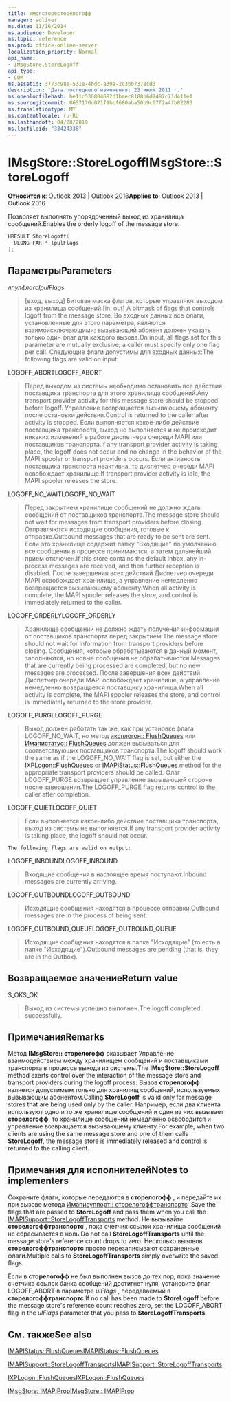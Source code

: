 ```yaml
---
title: имсгсторесторелогофф
manager: soliver
ms.date: 11/16/2014
ms.audience: Developer
ms.topic: reference
ms.prod: office-online-server
localization_priority: Normal
api_name:
- IMsgStore.StoreLogoff
api_type:
- COM
ms.assetid: 3773c98e-531e-4bdc-a39a-2c3bb7378cd3
description: 'Дата последнего изменения: 23 июля 2011 г.'
ms.openlocfilehash: be11c536804682d1baec8188b6d7487c71d411e1
ms.sourcegitcommit: 8657170d071f9bcf680aba50b9c07f2a4fb82283
ms.translationtype: MT
ms.contentlocale: ru-RU
ms.lasthandoff: 04/28/2019
ms.locfileid: "33424338"
---
```

# <a name="imsgstorestorelogoff"></a><span data-ttu-id="1733a-103">IMsgStore::StoreLogoff</span><span class="sxs-lookup"><span data-stu-id="1733a-103">IMsgStore::StoreLogoff</span></span>

  
  
<span data-ttu-id="1733a-104">**Относится к**: Outlook 2013 | Outlook 2016</span><span class="sxs-lookup"><span data-stu-id="1733a-104">**Applies to**: Outlook 2013 | Outlook 2016</span></span> 
  
<span data-ttu-id="1733a-105">Позволяет выполнять упорядоченный выход из хранилища сообщений.</span><span class="sxs-lookup"><span data-stu-id="1733a-105">Enables the orderly logoff of the message store.</span></span>
  
```cpp
HRESULT StoreLogoff(
  ULONG FAR * lpulFlags
);
```

## <a name="parameters"></a><span data-ttu-id="1733a-106">Параметры</span><span class="sxs-lookup"><span data-stu-id="1733a-106">Parameters</span></span>

 <span data-ttu-id="1733a-107">_лпулфлагс_</span><span class="sxs-lookup"><span data-stu-id="1733a-107">_lpulFlags_</span></span>
  
> <span data-ttu-id="1733a-108">[вход, выход] Битовая маска флагов, которые управляют выходом из хранилища сообщений.</span><span class="sxs-lookup"><span data-stu-id="1733a-108">[in, out] A bitmask of flags that controls logoff from the message store.</span></span> <span data-ttu-id="1733a-109">Во входных данных все флаги, установленные для этого параметра, являются взаимоисключающими; вызывающий абонент должен указать только один флаг для каждого вызова.</span><span class="sxs-lookup"><span data-stu-id="1733a-109">On input, all flags set for this parameter are mutually exclusive; a caller must specify only one flag per call.</span></span> <span data-ttu-id="1733a-110">Следующие флаги допустимы для входных данных:</span><span class="sxs-lookup"><span data-stu-id="1733a-110">The following flags are valid on input:</span></span>
    
<span data-ttu-id="1733a-111">LOGOFF_ABORT</span><span class="sxs-lookup"><span data-stu-id="1733a-111">LOGOFF_ABORT</span></span> 
  
> <span data-ttu-id="1733a-112">Перед выходом из системы необходимо остановить все действия поставщика транспорта для этого хранилища сообщений.</span><span class="sxs-lookup"><span data-stu-id="1733a-112">Any transport provider activity for this message store should be stopped before logoff.</span></span> <span data-ttu-id="1733a-113">Управление возвращается вызывающему абоненту после остановки действия.</span><span class="sxs-lookup"><span data-stu-id="1733a-113">Control is returned to the caller after activity is stopped.</span></span> <span data-ttu-id="1733a-114">Если выполняется какое-либо действие поставщика транспорта, выход не выполняется и не происходит никаких изменений в работе диспетчера очереди MAPI или поставщиков транспорта.</span><span class="sxs-lookup"><span data-stu-id="1733a-114">If any transport provider activity is taking place, the logoff does not occur and no change in the behavior of the MAPI spooler or transport providers occurs.</span></span> <span data-ttu-id="1733a-115">Если активность поставщика транспорта неактивна, то диспетчер очереди MAPI освобождает хранилище.</span><span class="sxs-lookup"><span data-stu-id="1733a-115">If transport provider activity is idle, the MAPI spooler releases the store.</span></span> 
    
<span data-ttu-id="1733a-116">LOGOFF_NO_WAIT</span><span class="sxs-lookup"><span data-stu-id="1733a-116">LOGOFF_NO_WAIT</span></span> 
  
> <span data-ttu-id="1733a-117">Перед закрытием хранилище сообщений не должно ждать сообщений от поставщиков транспорта.</span><span class="sxs-lookup"><span data-stu-id="1733a-117">The message store should not wait for messages from transport providers before closing.</span></span> <span data-ttu-id="1733a-118">Отправляются исходящие сообщения, готовые к отправке.</span><span class="sxs-lookup"><span data-stu-id="1733a-118">Outbound messages that are ready to be sent are sent.</span></span> <span data-ttu-id="1733a-119">Если это хранилище содержит папку "Входящие" по умолчанию, все сообщения в процессе принимаются, а затем дальнейший прием отключен.</span><span class="sxs-lookup"><span data-stu-id="1733a-119">If this store contains the default Inbox, any in-process messages are received, and then further reception is disabled.</span></span> <span data-ttu-id="1733a-120">После завершения всех действий Диспетчер очереди MAPI освобождает хранилище, а управление немедленно возвращается вызывающему абоненту.</span><span class="sxs-lookup"><span data-stu-id="1733a-120">When all activity is complete, the MAPI spooler releases the store, and control is immediately returned to the caller.</span></span> 
    
<span data-ttu-id="1733a-121">LOGOFF_ORDERLY</span><span class="sxs-lookup"><span data-stu-id="1733a-121">LOGOFF_ORDERLY</span></span> 
  
> <span data-ttu-id="1733a-122">Хранилище сообщений не должно ждать получения информации от поставщиков транспорта перед закрытием.</span><span class="sxs-lookup"><span data-stu-id="1733a-122">The message store should not wait for information from transport providers before closing.</span></span> <span data-ttu-id="1733a-123">Сообщения, которые обрабатываются в данный момент, заполняются, но новые сообщения не обрабатываются.</span><span class="sxs-lookup"><span data-stu-id="1733a-123">Messages that are currently being processed are completed, but no new messages are processed.</span></span> <span data-ttu-id="1733a-124">После завершения всех действий Диспетчер очереди MAPI освобождает хранилище, а управление немедленно возвращается поставщику хранилища.</span><span class="sxs-lookup"><span data-stu-id="1733a-124">When all activity is complete, the MAPI spooler releases the store, and control is immediately returned to the store provider.</span></span> 
    
<span data-ttu-id="1733a-125">LOGOFF_PURGE</span><span class="sxs-lookup"><span data-stu-id="1733a-125">LOGOFF_PURGE</span></span> 
  
> <span data-ttu-id="1733a-126">Выход должен работать так же, как при установке флага LOGOFF_NO_WAIT, но метод [иксплогон:: FlushQueues](ixplogon-flushqueues.md) или [Имапистатус:: FlushQueues](imapistatus-flushqueues.md) должен вызываться для соответствующих поставщиков транспорта.</span><span class="sxs-lookup"><span data-stu-id="1733a-126">The logoff should work the same as if the LOGOFF_NO_WAIT flag is set, but either the [IXPLogon::FlushQueues](ixplogon-flushqueues.md) or [IMAPIStatus::FlushQueues](imapistatus-flushqueues.md) method for the appropriate transport providers should be called.</span></span> <span data-ttu-id="1733a-127">Флаг LOGOFF_PURGE возвращает управление вызывающей стороне после завершения.</span><span class="sxs-lookup"><span data-stu-id="1733a-127">The LOGOFF_PURGE flag returns control to the caller after completion.</span></span> 
    
<span data-ttu-id="1733a-128">LOGOFF_QUIET</span><span class="sxs-lookup"><span data-stu-id="1733a-128">LOGOFF_QUIET</span></span> 
  
> <span data-ttu-id="1733a-129">Если выполняется какое-либо действие поставщика транспорта, выход из системы не выполняется.</span><span class="sxs-lookup"><span data-stu-id="1733a-129">If any transport provider activity is taking place, the logoff should not occur.</span></span>
    
    The following flags are valid on output:
    
<span data-ttu-id="1733a-130">LOGOFF_INBOUND</span><span class="sxs-lookup"><span data-stu-id="1733a-130">LOGOFF_INBOUND</span></span> 
  
> <span data-ttu-id="1733a-131">Входящие сообщения в настоящее время поступают.</span><span class="sxs-lookup"><span data-stu-id="1733a-131">Inbound messages are currently arriving.</span></span>
    
<span data-ttu-id="1733a-132">LOGOFF_OUTBOUND</span><span class="sxs-lookup"><span data-stu-id="1733a-132">LOGOFF_OUTBOUND</span></span> 
  
> <span data-ttu-id="1733a-133">Исходящие сообщения находятся в процессе отправки.</span><span class="sxs-lookup"><span data-stu-id="1733a-133">Outbound messages are in the process of being sent.</span></span>
    
<span data-ttu-id="1733a-134">LOGOFF_OUTBOUND_QUEUE</span><span class="sxs-lookup"><span data-stu-id="1733a-134">LOGOFF_OUTBOUND_QUEUE</span></span> 
  
> <span data-ttu-id="1733a-135">Исходящие сообщения находятся в папке "Исходящие" (то есть в папке "Исходящие").</span><span class="sxs-lookup"><span data-stu-id="1733a-135">Outbound messages are pending (that is, they are in the Outbox).</span></span>
    
## <a name="return-value"></a><span data-ttu-id="1733a-136">Возвращаемое значение</span><span class="sxs-lookup"><span data-stu-id="1733a-136">Return value</span></span>

<span data-ttu-id="1733a-137">S_OK</span><span class="sxs-lookup"><span data-stu-id="1733a-137">S_OK</span></span> 
  
> <span data-ttu-id="1733a-138">Выход из системы успешно выполнен.</span><span class="sxs-lookup"><span data-stu-id="1733a-138">The logoff completed successfully.</span></span>
    
## <a name="remarks"></a><span data-ttu-id="1733a-139">Примечания</span><span class="sxs-lookup"><span data-stu-id="1733a-139">Remarks</span></span>

<span data-ttu-id="1733a-140">Метод **IMsgStore:: сторелогофф** оказывает Управление взаимодействием между хранилищем сообщений и поставщиками транспорта в процессе выхода из системы.</span><span class="sxs-lookup"><span data-stu-id="1733a-140">The **IMsgStore::StoreLogoff** method exerts control over the interaction of the message store and transport providers during the logoff process.</span></span> <span data-ttu-id="1733a-141">Вызов **сторелогофф** является допустимым только для хранилищ сообщений, используемых вызывающим абонентом.</span><span class="sxs-lookup"><span data-stu-id="1733a-141">Calling **StoreLogoff** is valid only for message stores that are being used only by the caller.</span></span> <span data-ttu-id="1733a-142">Например, если два клиента используют одно и то же хранилище сообщений и один из них вызывает **сторелогофф**, то хранилище сообщений немедленно освободится и управление возвращается вызывающему клиенту.</span><span class="sxs-lookup"><span data-stu-id="1733a-142">For example, when two clients are using the same message store and one of them calls **StoreLogoff**, the message store is immediately released and control is returned to the calling client.</span></span>
  
## <a name="notes-to-implementers"></a><span data-ttu-id="1733a-143">Примечания для исполнителей</span><span class="sxs-lookup"><span data-stu-id="1733a-143">Notes to implementers</span></span>

<span data-ttu-id="1733a-144">Сохраните флаги, которые передаются в **сторелогофф** , и передайте их при вызове метода [Имаписуппорт:: сторелогоффтранспортс](imapisupport-storelogofftransports.md) .</span><span class="sxs-lookup"><span data-stu-id="1733a-144">Save the flags that are passed to **StoreLogoff** and pass them when you call the [IMAPISupport::StoreLogoffTransports](imapisupport-storelogofftransports.md) method.</span></span> <span data-ttu-id="1733a-145">Не вызывайте **сторелогоффтранспортс** , пока счетчик ссылок хранилища сообщений не сбрасывается в ноль.</span><span class="sxs-lookup"><span data-stu-id="1733a-145">Do not call **StoreLogoffTransports** until the message store's reference count drops to zero.</span></span> <span data-ttu-id="1733a-146">Несколько вызовов **сторелогоффтранспортс** просто перезаписывают сохраненные флаги.</span><span class="sxs-lookup"><span data-stu-id="1733a-146">Multiple calls to **StoreLogoffTransports** simply overwrite the saved flags.</span></span> 
  
<span data-ttu-id="1733a-147">Если в **сторелогофф** не был выполнен вызов до тех пор, пока значение счетчика ссылок банка сообщений достигнет нуля, установите флаг LOGOFF_ABORT в параметре _ulFlags_ , передаваемый в **сторелогоффтранспортс**.</span><span class="sxs-lookup"><span data-stu-id="1733a-147">If no call has been made to **StoreLogoff** before the message store's reference count reaches zero, set the LOGOFF_ABORT flag in the  _ulFlags_ parameter that you pass to **StoreLogoffTransports**.</span></span>
  
## <a name="see-also"></a><span data-ttu-id="1733a-148">См. также</span><span class="sxs-lookup"><span data-stu-id="1733a-148">See also</span></span>



[<span data-ttu-id="1733a-149">IMAPIStatus::FlushQueues</span><span class="sxs-lookup"><span data-stu-id="1733a-149">IMAPIStatus::FlushQueues</span></span>](imapistatus-flushqueues.md)
  
[<span data-ttu-id="1733a-150">IMAPISupport::StoreLogoffTransports</span><span class="sxs-lookup"><span data-stu-id="1733a-150">IMAPISupport::StoreLogoffTransports</span></span>](imapisupport-storelogofftransports.md)
  
[<span data-ttu-id="1733a-151">IXPLogon::FlushQueues</span><span class="sxs-lookup"><span data-stu-id="1733a-151">IXPLogon::FlushQueues</span></span>](ixplogon-flushqueues.md)
  
[<span data-ttu-id="1733a-152">IMsgStore: IMAPIProp</span><span class="sxs-lookup"><span data-stu-id="1733a-152">IMsgStore : IMAPIProp</span></span>](imsgstoreimapiprop.md)

